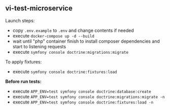 **vi-test-microservice**
-

Launch steps:

- copy `.env.example` to `.env` and change contents if needed
- execute `docker-compose up -d --build`
- wait until "php" container finish to install composer dependencies and start to listening requests
- execute `symfony console doctrine:migrations:migrate`

To apply fixtures:

- execute `symfony console doctrine:fixtures:load`

**Before run tests:**

- execute `APP_ENV=test symfony console doctrine:database:create`
- execute `APP_ENV=test symfony console doctrine:migrations:migrate -n`
- execute `APP_ENV=test symfony console doctrine:fixtures:load -n`